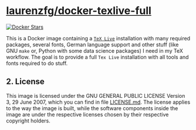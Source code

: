 # [laurenzfg/docker-texlive-full](https://github.com/laurenzfg/docker-texlive-full/pkgs/container/docker-texlive-full)

[![Docker Stars](https://github.com/laurenzfg/docker-texlive-full/actions/workflows/main.yml/badge.svg)](https://github.com/laurenzfg/docker-texlive-full/pkgs/container/docker-texlive-full)

This is a Docker image containing a [`TeX Live`](http://en.wikipedia.org/wiki/TeX_Live) installation with many required packages, several fonts, German language support
and other stuff (like GNU `make` or, Python with some data science packages) I need in my TeX workflow.
The goal is to provide a full `Tex Live` installation with all tools and fonts required to do stuff.

## 2. License

This image is licensed under the GNU GENERAL PUBLIC LICENSE Version 3, 29 June 2007, which you can find in file [LICENSE.md](http://github.com/thomasWeise/docker-texlive/blob/master/LICENSE.md).
The license applies to the way the image is built, while the software components inside the image are under the respective licenses chosen by their respective copyright holders.
